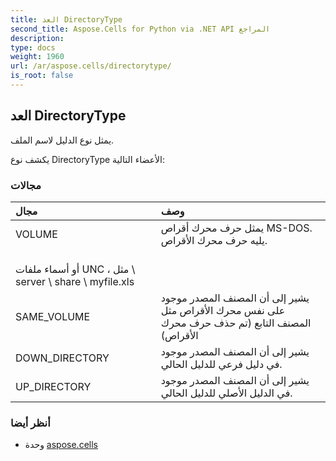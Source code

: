 ```yaml
---
title: العد DirectoryType
second_title: Aspose.Cells for Python via .NET API المراجع
description:
type: docs
weight: 1960
url: /ar/aspose.cells/directorytype/
is_root: false
---
```

##  العد DirectoryType
يمثل نوع الدليل لاسم الملف.



يكشف نوع DirectoryType الأعضاء التالية:

###  مجالات
| مجال| وصف|
| :- | :- |
| VOLUME | يمثل حرف محرك أقراص MS-DOS. يليه حرف محرك الأقراص.<br/> أو أسماء ملفات UNC ، مثل \\ server \ share \ myfile.xls|
| SAME_VOLUME | يشير إلى أن المصنف المصدر موجود على نفس محرك الأقراص مثل المصنف التابع (تم حذف حرف محرك الأقراص)|
| DOWN_DIRECTORY | يشير إلى أن المصنف المصدر موجود في دليل فرعي للدليل الحالي.|
| UP_DIRECTORY | يشير إلى أن المصنف المصدر موجود في الدليل الأصلي للدليل الحالي.|



###  أنظر أيضا
* وحدة [aspose.cells](..)
